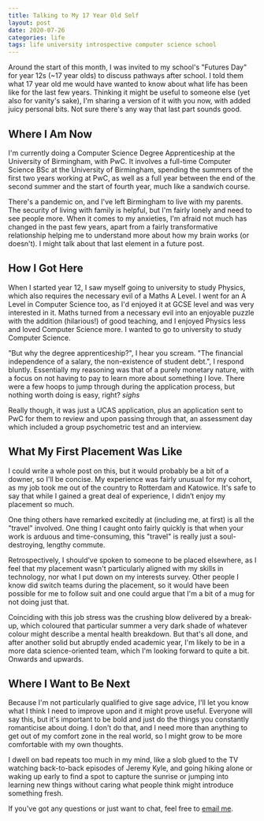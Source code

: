 ```yaml
---
title: Talking to My 17 Year Old Self
layout: post
date: 2020-07-26
categories: life
tags: life university introspective computer science school
---
```


Around the start of this month, I was invited to my school's "Futures Day" for year 12s (~17 year olds) to discuss pathways after school.
I told them what 17 year old me would have wanted to know about what life has been like for the last few years.
Thinking it might be useful to someone else (yet also for vanity's sake), I'm sharing a version of it with you now, with added juicy personal bits.
Not sure there's any way that last part sounds good.

## Where I Am Now

I'm currently doing a Computer Science Degree Apprenticeship at the University of Birmingham, with PwC.
It involves a full-time Computer Science BSc at the University of Birmingham, spending the summers of the first two years working at PwC, as well as a full year between the end of the second summer and the start of fourth year, much like a sandwich course.

There's a pandemic on, and I've left Birmingham to live with my parents.
The security of living with family is helpful, but I'm fairly lonely and need to see people more.
When it comes to my anxieties, I'm afraid not much has changed in the past few years, apart from a fairly transformative relationship helping me to understand more about how my brain works (or doesn't).
I might talk about that last element in a future post.

## How I Got Here

When I started year 12, I saw myself going to university to study Physics, which also requires the necessary evil of a Maths A Level.
I went for an A Level in Computer Science too, as I'd enjoyed it at GCSE level and was very interested in it.
Maths turned from a necessary evil into an enjoyable puzzle with the addition (hilarious!) of good teaching, and I enjoyed Physics less and loved Computer Science more.
I wanted to go to university to study Computer Science.

"But why the degree apprenticeship?", I hear you scream.
"The financial independence of a salary, the non-existence of student debt.", I respond bluntly.
Essentially my reasoning was that of a purely monetary nature, with a focus on not having to pay to learn more about something I love.
There were a few hoops to jump through during the application process, but nothing worth doing is easy, right? *sighs*

Really though, it was just a UCAS application, plus an application sent to PwC for them to review and upon passing through that, an assessment day which included a group psychometric test and an interview.

## What My First Placement Was Like

I could write a whole post on this, but it would probably be a bit of a downer, so I'll be concise. My experience was fairly unusual for my cohort, as my job took me out of the country to Rotterdam and Katowice. It's safe to say that while I gained a great deal of experience, I didn’t enjoy my placement so much.

One thing others have remarked excitedly at (including me, at first) is all the "travel" involved.
One thing I caught onto fairly quickly is that when your work is arduous and time-consuming, this "travel" is really just a soul-destroying, lengthy commute.

Retrospectively, I should’ve spoken to someone to be placed elsewhere, as I feel that my placement wasn't particularly aligned with my skills in technology, nor what I put down on my interests survey.
Other people I know did switch teams during the placement, so it would have been possible for me to follow suit and one could argue that I'm a bit of a mug for not doing just that.

Coinciding with this job stress was the crushing blow delivered by a break-up, which coloured that particular summer a very dark shade of whatever colour might describe a mental health breakdown.
But that's all done, and after another solid but abruptly ended academic year, I'm likely to be in a more data science-oriented team, which I'm looking forward to quite a bit.
Onwards and upwards.

## Where I Want to Be Next

Because I'm not particularly qualified to give sage advice, I'll let you know what I think I need to improve upon and it might prove useful.
Everyone will say this, but it's important to be bold and just do the things you constantly romanticise about doing.
I don't do that, and I need more than anything to get out of my comfort zone in the real world, so I might grow to be more comfortable with my own thoughts.

I dwell on bad repeats too much in my mind, like a slob glued to the TV watching back-to-back episodes of Jeremy Kyle, and going hiking alone or waking up early to find a spot to capture the sunrise or jumping into learning new things without caring what people think might introduce something fresh.

If you've got any questions or just want to chat, feel free to [email me](mailto:jonathan.rudman@live.co.uk).
